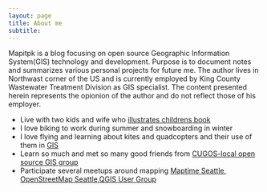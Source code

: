 ```yaml
---
layout: page
title: About me
subtitle:
---
```


Mapitpk is a blog focusing on open source Geographic Information System(GIS) technology and development. Purpose is to document notes and summarizes various personal projects for future me. The author lives in Northwast corner of the US and is currently employed by King County Wastewater Treatment Division as GIS specialist. The content presented herein represents the opionion of the author and do not reflect those of his employer.

- Live with two kids and wife who [illustrates childrens book](http://juliekimillustrations.com/)
- I love biking to work during summer and snowboarding in winter
- I love flying and learning about kites and quadcopters and their use of them in [GIS](https://www.sensefly.com/applications/gis.html)
- Learn so much and met so many good friends from [CUGOS-local open source GIS group](http://cugos.org/)
- Participate several meetups around mapping [Maptime Seattle](http://www.meetup.com/MaptimeSEA/), [OpenStreetMap Seattle](http://www.meetup.com/OpenStreetMap-Seattle/),[QGIS User Group](http://www.meetup.com/Puget-Sound-QGIS-Users-Group/)


